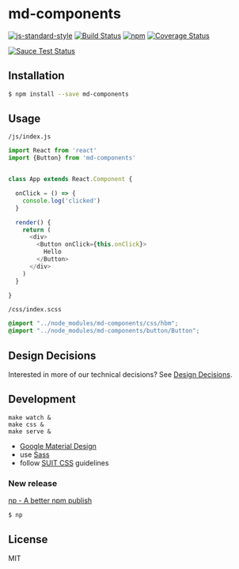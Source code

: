 
# md-components

[![js-standard-style](https://img.shields.io/badge/code%20style-standard-brightgreen.svg)](http://standardjs.com/)
[![Build Status](https://travis-ci.org/HBM/md-components.svg?branch=master)](https://travis-ci.org/HBM/md-components)
[![npm](https://img.shields.io/npm/v/md-components.svg)](https://www.npmjs.com/package/md-components)
[![Coverage Status](https://coveralls.io/repos/github/HBM/md-components/badge.svg)](https://coveralls.io/github/HBM/md-components)

[![Sauce Test Status](https://saucelabs.com/browser-matrix/zemirco.svg)](https://saucelabs.com/u/zemirco)

## Installation

```bash
$ npm install --save md-components
```

## Usage

`/js/index.js`

```js
import React from 'react'
import {Button} from 'md-components'


class App extends React.Component {

  onClick = () => {
    console.log('clicked')
  }

  render() {
    return (
      <div>
        <Button onClick={this.onClick}>
          Hello
        </Button>
      </div>
    )
  }

}
```

`/css/index.scss`

```scss
@import "../node_modules/md-components/css/hbm";
@import "../node_modules/md-components/button/Button";
```

## Design Decisions

Interested in more of our technical decisions? See [Design Decisions](decisions/README.md).

## Development

```
make watch &
make css &
make serve &
```

- [Google Material Design](https://www.google.com/design/spec/material-design/introduction.html)
- use [Sass](http://sass-lang.com/)
- follow [SUIT CSS](https://suitcss.github.io/) guidelines

### New release

[np - A better npm publish](https://github.com/sindresorhus/np)

```
$ np
```

## License

MIT

